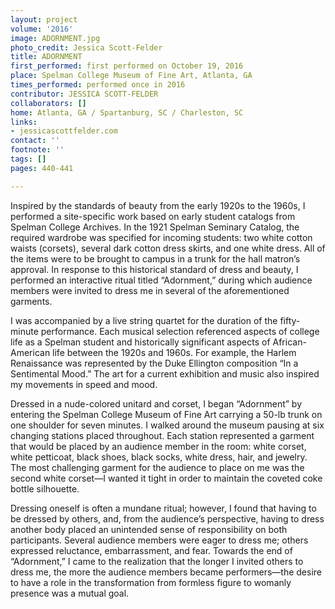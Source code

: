 ```yaml
---
layout: project
volume: '2016'
image: ADORNMENT.jpg
photo_credit: Jessica Scott-Felder
title: ADORNMENT
first_performed: first performed on October 19, 2016
place: Spelman College Museum of Fine Art, Atlanta, GA
times_performed: performed once in 2016
contributor: JESSICA SCOTT-FELDER
collaborators: []
home: Atlanta, GA / Spartanburg, SC / Charleston, SC
links:
- jessicascottfelder.com
contact: ''
footnote: ''
tags: []
pages: 440-441

---
```


Inspired by the standards of beauty from the early 1920s to the 1960s, I performed a site-specific work based on early student catalogs from Spelman College Archives. In the 1921 Spelman Seminary Catalog, the required wardrobe was specified for incoming students: two white cotton waists (corsets), several dark cotton dress skirts, and one white dress. All of the items were to be brought to campus in a trunk for the hall matron’s approval. In response to this historical standard of dress and beauty, I performed an interactive ritual titled “Adornment,” during which audience members were invited to dress me in several of the aforementioned garments.

I was accompanied by a live string quartet for the duration of the fifty-minute performance. Each musical selection referenced aspects of college life as a Spelman student and historically significant aspects of African-American life between the 1920s and 1960s. For example, the Harlem Renaissance was represented by the Duke Ellington composition “In a Sentimental Mood.” The art for a current exhibition and music also inspired my movements in speed and mood.

Dressed in a nude-colored unitard and corset, I began “Adornment” by entering the Spelman College Museum of Fine Art carrying a 50-lb trunk on one shoulder for seven minutes. I walked around the museum pausing at six changing stations placed throughout. Each station represented a garment that would be placed by an audience member in the room: white corset, white petticoat, black shoes, black socks, white dress, hair, and jewelry. The most challenging garment for the audience to place on me was the second white corset—I wanted it tight in order to maintain the coveted coke bottle silhouette.

Dressing oneself is often a mundane ritual; however, I found that having to be dressed by others, and, from the audience’s perspective, having to dress another body placed an unintended sense of responsibility on both participants. Several audience members were eager to dress me; others expressed reluctance, embarrassment, and fear. Towards the end of “Adornment,” I came to the realization that the longer I invited others to dress me, the more the audience members became performers—the desire to have a role in the transformation from formless figure to womanly presence was a mutual goal.
